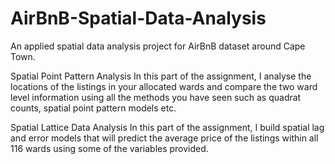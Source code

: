 # AirBnB-Spatial-Data-Analysis
An applied spatial data analysis project for AirBnB dataset around Cape Town.

Spatial Point Pattern Analysis
In this part of the assignment, I analyse the locations of the listings in your allocated wards and compare the two ward level information using all the methods you have seen such as quadrat counts, spatial point pattern models etc.

Spatial Lattice Data Analysis
In this part of the assignment, I build spatial lag and error models that will predict the average price of the listings within all 116 wards using some of the variables provided.
